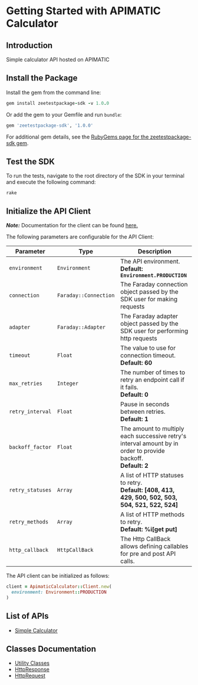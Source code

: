 
# Getting Started with APIMATIC Calculator

## Introduction

Simple calculator API hosted on APIMATIC

## Install the Package

Install the gem from the command line:

```ruby
gem install zeetestpackage-sdk -v 1.0.0
```

Or add the gem to your Gemfile and run `bundle`:

```ruby
gem 'zeetestpackage-sdk', '1.0.0'
```

For additional gem details, see the [RubyGems page for the zeetestpackage-sdk gem](https://rubygems.org/gems/zeetestpackage-sdk/versions/1.0.0).

## Test the SDK

To run the tests, navigate to the root directory of the SDK in your terminal and execute the following command:

```
rake
```

## Initialize the API Client

**_Note:_** Documentation for the client can be found [here.](https://www.github.com/ZahraN444/zeetestpackage-ruby-sdk/tree/1.0.0/doc/client.md)

The following parameters are configurable for the API Client:

| Parameter | Type | Description |
|  --- | --- | --- |
| `environment` | `Environment` | The API environment. <br> **Default: `Environment.PRODUCTION`** |
| `connection` | `Faraday::Connection` | The Faraday connection object passed by the SDK user for making requests |
| `adapter` | `Faraday::Adapter` | The Faraday adapter object passed by the SDK user for performing http requests |
| `timeout` | `Float` | The value to use for connection timeout. <br> **Default: 60** |
| `max_retries` | `Integer` | The number of times to retry an endpoint call if it fails. <br> **Default: 0** |
| `retry_interval` | `Float` | Pause in seconds between retries. <br> **Default: 1** |
| `backoff_factor` | `Float` | The amount to multiply each successive retry's interval amount by in order to provide backoff. <br> **Default: 2** |
| `retry_statuses` | `Array` | A list of HTTP statuses to retry. <br> **Default: [408, 413, 429, 500, 502, 503, 504, 521, 522, 524]** |
| `retry_methods` | `Array` | A list of HTTP methods to retry. <br> **Default: %i[get put]** |
| `http_callback` | `HttpCallBack` | The Http CallBack allows defining callables for pre and post API calls. |

The API client can be initialized as follows:

```ruby
client = ApimaticCalculator::Client.new(
  environment: Environment::PRODUCTION
)
```

## List of APIs

* [Simple Calculator](https://www.github.com/ZahraN444/zeetestpackage-ruby-sdk/tree/1.0.0/doc/controllers/simple-calculator.md)

## Classes Documentation

* [Utility Classes](https://www.github.com/ZahraN444/zeetestpackage-ruby-sdk/tree/1.0.0/doc/utility-classes.md)
* [HttpResponse](https://www.github.com/ZahraN444/zeetestpackage-ruby-sdk/tree/1.0.0/doc/http-response.md)
* [HttpRequest](https://www.github.com/ZahraN444/zeetestpackage-ruby-sdk/tree/1.0.0/doc/http-request.md)


